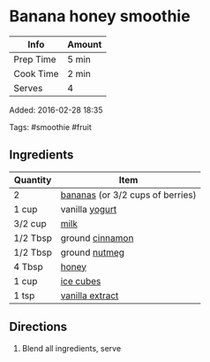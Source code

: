 # Banana honey smoothie

| Info      | Amount |
| --------- | ------ |
| Prep Time | 5 min  |
| Cook Time | 2 min  |
| Serves    | 4      |

Added: 2016-02-28 18:35

Tags: #smoothie #fruit

## Ingredients

| Quantity | Item                                                         |
| -------- | ------------------------------------------------------------ |
| 2        | [bananas](../Ingredients/banana.md) (or 3/2 cups of berries) |
| 1 cup    | vanilla [yogurt](../Ingredients/yogurt.md)                   |
| 3/2 cup  | [milk](../Ingredients/milk.md)                               |
| 1/2 Tbsp | ground [cinnamon](../Ingredients/cinnamon.md)                |
| 1/2 Tbsp | ground [nutmeg](../Ingredients/nutmeg.md)                    |
| 4 Tbsp   | [honey](../Ingredients/honey.md)                             |
| 1 cup    | [ice cubes](../Ingredients/ice.md)                           |
| 1 tsp    | [vanilla extract](../Ingredients/vanilla%20extract.md)         |

## Directions

1. Blend all ingredients, serve
